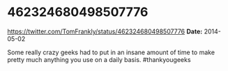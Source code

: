 # 462324680498507776
https://twitter.com/TomFrankly/status/462324680498507776
**Date:** 2014-05-02

Some really crazy geeks had to put in an insane amount of time to make pretty much anything you use on a daily basis. #thankyougeeks
